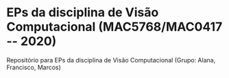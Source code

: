 # EPs da disciplina de Visão Computacional (MAC5768/MAC0417 -- 2020)
Repositório para EPs da disciplina de Visão Computacional (Grupo: Alana, Francisco, Marcos)
